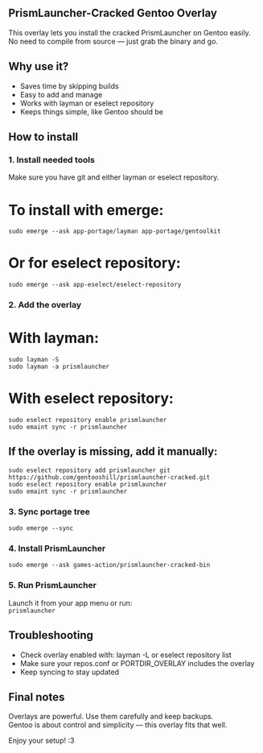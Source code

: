 ## PrismLauncher-Cracked Gentoo Overlay

This overlay lets you install the cracked PrismLauncher on Gentoo easily.  
No need to compile from source — just grab the binary and go.

## Why use it?

- Saves time by skipping builds  
- Easy to add and manage  
- Works with layman or eselect repository  
- Keeps things simple, like Gentoo should be

## How to install

### 1. Install needed tools

Make sure you have git and either layman or eselect repository.

# To install with emerge:  
`sudo emerge --ask app-portage/layman app-portage/gentoolkit`

# Or for eselect repository:  
`sudo emerge --ask app-eselect/eselect-repository`

### 2. Add the overlay

# With layman:  
```
sudo layman -S  
sudo layman -a prismlauncher
```

# With eselect repository:  
```
sudo eselect repository enable prismlauncher  
sudo emaint sync -r prismlauncher
```

## If the overlay is missing, add it manually:  
```
sudo eselect repository add prismlauncher git https://github.com/gentooshill/prismlauncher-cracked.git  
sudo eselect repository enable prismlauncher  
sudo emaint sync -r prismlauncher
```

### 3. Sync portage tree

`sudo emerge --sync`

### 4. Install PrismLauncher

`sudo emerge --ask games-action/prismlauncher-cracked-bin`

### 5. Run PrismLauncher

Launch it from your app menu or run:  
`prismlauncher`

## Troubleshooting

- Check overlay enabled with: layman -L or eselect repository list  
- Make sure your repos.conf or PORTDIR_OVERLAY includes the overlay  
- Keep syncing to stay updated

## Final notes

Overlays are powerful. Use them carefully and keep backups.  
Gentoo is about control and simplicity — this overlay fits that well.

Enjoy your setup! :3
